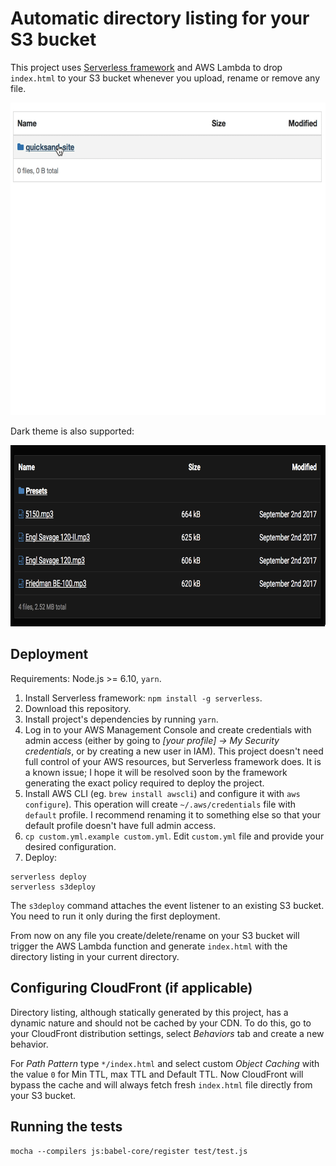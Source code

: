 # Automatic directory listing for your S3 bucket

This project uses [Serverless framework](https://serverless.com) and AWS Lambda
to drop `index.html` to your S3 bucket whenever you upload, rename or remove
any file.

<img src="docs/demo.gif" width="640" height="500" alt="Demo">

Dark theme is also supported:

<img src="docs/dark.png" width="714" height="290" alt="Dark mode">

## Deployment

Requirements: Node.js >= 6.10,  `yarn`.

1. Install Serverless framework: `npm install -g serverless`.
2. Download this repository.
3. Install project's dependencies by running `yarn`.
4. Log in to your AWS Management Console and create credentials with admin
   access (either by going to _[your profile] → My Security credentials_, or by
   creating a new user in IAM). This project doesn't need full control of your
   AWS resources, but Serverless framework does. It is a known issue; I hope it
   will be resolved soon by the framework generating the exact policy required
   to deploy the project.
5. Install AWS CLI (eg. `brew install awscli`) and configure it with `aws
   configure`). This operation will create `~/.aws/credentials` file with
   `default` profile. I recommend renaming it to something else so that your
   default profile doesn't have full admin access.
6. `cp custom.yml.example custom.yml`. Edit `custom.yml` file and provide your
   desired configuration.
7. Deploy:

```
serverless deploy
serverless s3deploy
```

The `s3deploy` command attaches the event listener to an existing S3 bucket.
You need to run it only during the first deployment.

From now on any file you create/delete/rename on your S3 bucket will trigger
the AWS Lambda function and generate `index.html` with the directory listing in
your current directory.

## Configuring CloudFront (if applicable)

Directory listing, although statically generated by this project, has a dynamic
nature and should not be cached by your CDN. To do this, go to your CloudFront
distribution settings, select _Behaviors_ tab and create a new behavior.

For _Path Pattern_ type `*/index.html` and select custom _Object Caching_ with
the value `0` for Min TTL, max TTL and Default TTL. Now CloudFront will bypass
the cache and will always fetch fresh `index.html` file directly from your S3
bucket.

## Running the tests

`mocha --compilers js:babel-core/register test/test.js`
